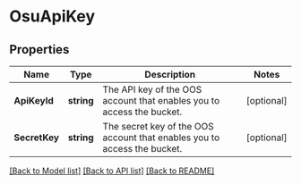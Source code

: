 # OsuApiKey

## Properties

Name | Type | Description | Notes
------------ | ------------- | ------------- | -------------
**ApiKeyId** | **string** | The API key of the OOS account that enables you to access the bucket. | [optional] 
**SecretKey** | **string** | The secret key of the OOS account that enables you to access the bucket. | [optional] 

[[Back to Model list]](../README.md#documentation-for-models) [[Back to API list]](../README.md#documentation-for-api-endpoints) [[Back to README]](../README.md)



